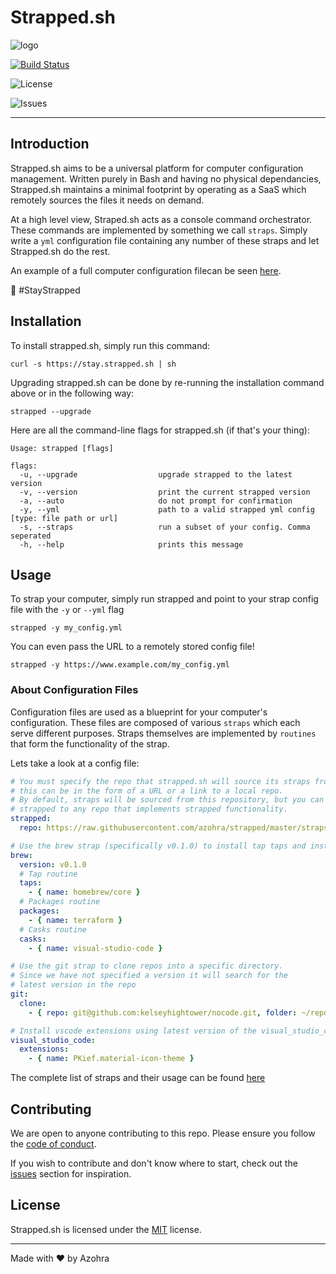 # Strapped.sh

![logo](https://raw.githubusercontent.com/azohra/strapped/master/_static/img/logo-black.png)

[![Build Status](https://travis-ci.org/azohra/strapped.svg?branch=master)](https://travis-ci.org/azohra/strapped.sh)

![License](https://img.shields.io/github/license/azohra/strapped.sh.svg)

![Issues](https://img.shields.io/github/issues/azohra/strapped.sh.svg)

---

## Introduction

Strapped.sh aims to be a universal platform for computer configuration management. Written purely in Bash
and having no physical dependancies, Strapped.sh maintains a minimal footprint by operating as a SaaS which remotely
sources the files it needs on demand.

At a high level view, Straped.sh acts as a console command orchestrator. These commands are implemented by something we
call `straps`. Simply write a `yml` configuration file containing any number of these straps and let Strapped.sh do the rest.

An example of a full computer configuration filecan be seen [here](https://gist.github.com/MatthewNielsen27/92b7c99e8c5b6632e977539110301def).

🔫 #StayStrapped

## Installation

To install strapped.sh, simply run this command:

```console
curl -s https://stay.strapped.sh | sh
```

Upgrading strapped.sh can be done by re-running the installation command above or in the following way:

```console
strapped --upgrade
```

Here are all the command-line flags for strapped.sh (if that's your thing):

```console
Usage: strapped [flags]

flags:
  -u, --upgrade                  upgrade strapped to the latest version
  -v, --version                  print the current strapped version
  -a, --auto                     do not prompt for confirmation
  -y, --yml                      path to a valid strapped yml config [type: file path or url]
  -s, --straps                   run a subset of your config. Comma seperated
  -h, --help                     prints this message
```

## Usage

To strap your computer, simply run strapped and point to your strap config file with the `-y` or `--yml` flag

```console
strapped -y my_config.yml
```

You can even pass the URL to a remotely stored config file!

```console
strapped -y https://www.example.com/my_config.yml
```

### About Configuration Files

Configuration files are used as a blueprint for your computer's configuration. These files are composed of various `straps`
which each serve different purposes. Straps themselves are implemented by `routines` that form the functionality of the strap.

Lets take a look at a config file:

```yaml
# You must specify the repo that strapped.sh will source its straps from
# this can be in the form of a URL or a link to a local repo.
# By default, straps will be sourced from this repository, but you can link
# strapped to any repo that implements strapped functionality.
strapped:
  repo: https://raw.githubusercontent.com/azohra/strapped/master/straps

# Use the brew strap (specifically v0.1.0) to install tap taps and install packages
brew:
  version: v0.1.0
  # Tap routine
  taps:
    - { name: homebrew/core }
  # Packages routine
  packages:
    - { name: terraform }
  # Casks routine
  casks:
    - { name: visual-studio-code }

# Use the git strap to clone repos into a specific directory.
# Since we have not specified a version it will search for the 
# latest version in the repo
git:
  clone:
    - { repo: git@github.com:kelseyhightower/nocode.git, folder: ~/repos }

# Install vscode extensions using latest version of the visual_studio_code strap
visual_studio_code:
  extensions:
    - { name: PKief.material-icon-theme }
```

The complete list of straps and their usage can be found [here](https://docs.strapped.sh/#/)

## Contributing

We are open to anyone contributing to this repo. Please ensure you follow the [code of conduct](https://github.com/azohra/strapped.sh/blob/master/CODE_OF_CONDUCT.md).

If you wish to contribute and don't know where to start, check out the [issues](https://github.com/azohra/strapped.sh/issues)
section for inspiration.

<!-- ### Using the compiler to generate new straps -->

## License

Strapped.sh is licensed under the [MIT](https://github.com/azohra/strapped.sh/blob/master/LICENSE) license.

---

Made with :heart: by Azohra